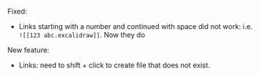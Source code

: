 Fixed:
- Links starting with a number and continued with space did not work: i.e. `![[123 abc.excalidraw]]`. Now they do

New feature:
- Links: need to shift + click to create file that does not exist.